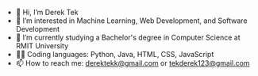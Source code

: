 - 👋 Hi, I’m Derek Tek
- 👀 I’m interested in Machine Learning, Web Development, and Software Development
- 🌱 I’m currently studying a Bachelor's degree in Computer Science at RMIT University 
- 👨‍💻 Coding languages: Python, Java, HTML, CSS, JavaScript
- 📫 How to reach me: derektekk@gmail.com or tekderek123@gmail.com

<!---
derektekk/derektekk is a ✨ special ✨ repository because its `README.md` (this file) appears on your GitHub profile.
You can click the Preview link to take a look at your changes.
--->
